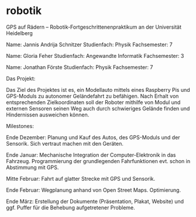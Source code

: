 # robotik
GPS auf Rädern – Robotik-Fortgeschrittenenpraktikum an der Universität Heidelberg

Name:                       Jannis Andrija Schnitzer
Studienfach:             Physik
Fachsemester:        7

Name:                        Gloria Feher 
Studienfach:              Angewandte Informatik 
Fachsemester:          3

Name:                       Jonathan Förste
Studienfach:             Physik
Fachsemester:        7

Das Projekt:
    
Das Ziel des Projektes ist es, ein Modellauto mittels eines Raspberry Pis und GPS-Moduls zu autonomer Geländefahrt zu befähigen. Nach Erhalt von entsprechenden Zielkoordinaten soll der Roboter mithilfe von Modul und externen Sensoren seinen Weg auch durch schwieriges Gelände finden und Hindernissen ausweichen können. 

Milestones:
    
   
Ende Dezember: Planung und Kauf des Autos, des GPS-Moduls und der Sensorik. Sich vertraut machen mit den Geräten.

Ende Januar: Mechanische Integration der Computer-Elektronik in das Fahrzeug. Programmierung der grundlegenden Fahrfunktionen evt. schon in Abstimmung mit GPS.

Mitte Februar: Fahrt auf glatter Strecke mit GPS und Sensorik.

Ende Februar: Wegplanung anhand von Open Street Maps. Optimierung.

Ende März: Erstellung der Dokumente (Präsentation, Plakat, Website) und ggf. Puffer für die Behebung aufgetretener Probleme.


